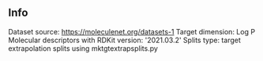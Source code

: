 Info
----

Dataset source: https://moleculenet.org/datasets-1
Target dimension: Log P 
Molecular descriptors with RDKit version: '2021.03.2'
Splits type: target extrapolation splits using mktgtextrapsplits.py


